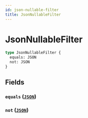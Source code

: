 ```yaml
---
id: json-nullable-filter
title: JsonNullableFilter
---
```


 # JsonNullableFilter





```graphql
type JsonNullableFilter {
  equals: JSON
  not: JSON
}
```


## Fields

### `equals` ([`JSON`](/scalars/json))




### `not` ([`JSON`](/scalars/json))






